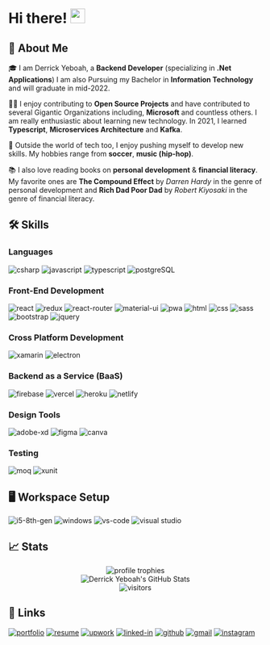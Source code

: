 # Hi there! <img src="https://media.giphy.com/media/hvRJCLFzcasrR4ia7z/giphy.gif" width="29px">

## 🚀 About Me

🎓 I am Derrick Yeboah, a **Backend Developer** (specializing in **.Net Applications**) I am also Pursuing my Bachelor in **Information Technology** and will graduate in mid-2022.

👨‍💻 I enjoy contributing to **Open Source Projects** and have contributed to several Gigantic Organizations including, **Microsoft** and countless others. I am really enthusiastic about learning new technology. In 2021, I learned **Typescript**, **Microservices Architecture** and **Kafka**.

🎸 Outside the world of tech too, I enjoy pushing myself to develop new skills. My hobbies range from **soccer**, **music (hip-hop)**.

📚 I also love reading books on **personal development** & **financial literacy**. My favorite ones are **The Compound Effect** by _Darren Hardy_ in the genre of personal development and **Rich Dad Poor Dad** by _Robert Kiyosaki_ in the genre of financial literacy.


## 🛠️ Skills

### Languages

![csharp](https://img.shields.io/badge/Csharp-3178C6?style=for-the-badge&logo=c#&logoColor=239120)
![javascript](https://img.shields.io/badge/JavaScript-323330?style=for-the-badge&logo=javascript&logoColor=F7DF1E)
![typescript](https://img.shields.io/badge/TypeScript-3178C6?style=for-the-badge&logo=typeScript&logoColor=white)
![postgreSQL](https://img.shields.io/badge/PostgreSQL-28B6F6?style=for-the-badge&logo=postgreSQL&logoColor=white)


### Front-End Development

![react](https://img.shields.io/badge/React-20232A?style=for-the-badge&logo=react&logoColor=61DAFB)
![redux](https://img.shields.io/badge/Redux-593D88?style=for-the-badge&logo=redux&logoColor=white)
![react-router](https://img.shields.io/badge/React_Router-CA4245?style=for-the-badge&logo=react-router&logoColor=white)
![material-ui](https://img.shields.io/badge/Material_UI-0081CB?style=for-the-badge&logo=mui&logoColor=white)
![pwa](https://img.shields.io/badge/Progressive_Web_App-4285F4?style=for-the-badge&logo=googlechrome&logoColor=white)
![html](https://img.shields.io/badge/HTML5-E34F26?style=for-the-badge&logo=html5&logoColor=white)
![css](https://img.shields.io/badge/CSS3-1572B6?style=for-the-badge&logo=css3&logoColor=white)
![sass](https://img.shields.io/badge/SASS-CC6699?style=for-the-badge&logo=sass&logoColor=white)
![bootstrap](https://img.shields.io/badge/Bootstrap-563D7C?style=for-the-badge&logo=bootstrap&logoColor=white)
![jquery](https://img.shields.io/badge/jQuery-0769AD?style=for-the-badge&logo=jquery&logoColor=white)


### Cross Platform Development

![xamarin](https://img.shields.io/badge/Xamarin-28B6F6?style=for-the-badge&logo=xamarin&logoColor=white)
![electron](https://img.shields.io/badge/Electron-2C2E3B?style=for-the-badge&logo=electron&logoColor=white)

### Backend as a Service (BaaS)

![firebase](https://img.shields.io/badge/Firebase-ffaa00?style=for-the-badge&logo=Firebase&logoColor=white)
![vercel](https://img.shields.io/badge/Vercel-000000?style=for-the-badge&logo=Vercel&logoColor=white)
![heroku](https://img.shields.io/badge/Heroku-430098?style=for-the-badge&logo=heroku&logoColor=white)
![netlify](https://img.shields.io/badge/Netlify-00C7B7?style=for-the-badge&logo=netlify&logoColor=white)

### Design Tools

![adobe-xd](https://img.shields.io/badge/abode_xd-470137?style=for-the-badge&logo=adobe-xd&logoColor=white)
![figma](https://img.shields.io/badge/figma-000000?style=for-the-badge&logo=figma&logoColor=white)
![canva](https://img.shields.io/badge/canva-00C4CC?style=for-the-badge&logo=canva&logoColor=white)

### Testing

![moq](https://img.shields.io/badge/Moq-8D6748?style=for-the-badge&logo=moq&logoColor=white)
![xunit](https://img.shields.io/badge/xUnit-C21325?style=for-the-badge&logo=xunit&logoColor=white)

## 🖥️ Workspace Setup

![i5-8th-gen](https://img.shields.io/badge/Intel-Core_i5_8th-0071C5?style=for-the-badge&logo=intel&logoColor=white)
![windows](https://img.shields.io/badge/Windows_10-0078D6?style=for-the-badge&logo=windows&logoColor=white)
![vs-code](https://img.shields.io/badge/VS_Code-007ACC?style=for-the-badge&logo=Visual-Studio-Code&logoColor=white)
![visual studio](https://img.shields.io/badge/Visual-Studio-007ACC?style=for-the-badge&logo=Visual-Studio&logoColor=white)


## 📈 Stats

<div align="center">
    <img src="https://github-profile-trophy.vercel.app/?username=DerrickkYeb&row=1&column=6&margin-h=8&theme=darkhub&count_private=true&margin-w=15&no-frame=true" alt="profile trophies" />
    <br />
    <img src="https://github-readme-stats.vercel.app/api?username=DerrickkYeb&show_icons=true&hide_border=true" alt="Derrick Yeboah's GitHub Stats">
    <br />
    <img src="https://visitor-badge.laobi.icu/badge?page_id=DerrickkYeb.DerrickkYeb" alt="visitors">
</div>

## 🔗 Links

[![portfolio](https://img.shields.io/badge/Portfolio-5340ff?style=for-the-badge&logo=Google-chrome&logoColor=white)](https://derrickyeb.github.io/personal/)
[![resume](https://img.shields.io/badge/Resume-4285F4?style=for-the-badge&logo=read-the-docs&logoColor=white)](https://firebasestorage.googleapis.com/v0/b/tapajyoti-bose.appspot.com/o/Tapajyoti%20Bose.pdf?alt=media&token=68b3f3e3-cf56-4666-b4fa-9897c80eec2e)
[![upwork](https://img.shields.io/badge/Upwork-6FDA44?style=for-the-badge&logo=Upwork&logoColor=white)](https://www.upwork.com/freelancers/~01c12e516ee1d35044)
[![linked-in](https://img.shields.io/badge/Linked_In-0077B5?style=for-the-badge&logo=LinkedIn&logoColor=white)](https://www.linkedin.com/in/derrick-yeboah-66186b12b/)
[![github](https://img.shields.io/badge/GitHub-000000?style=for-the-badge&logo=GitHub&logoColor=white)](https://github.com/DerrickYeb)
[![gmail](https://img.shields.io/badge/Gmail-D14836?style=for-the-badge&logo=Gmail&logoColor=white)](mailto:https://github.com/DerrickYeb)
[![instagram](https://img.shields.io/badge/Instagram-E4405F?style=for-the-badge&logo=instagram&logoColor=white)](https://www.instagram.com/derrydev/)
